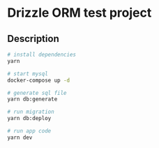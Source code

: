 # Drizzle ORM test project

## Description

```bash
# install dependencies
yarn

# start mysql
docker-compose up -d

# generate sql file
yarn db:generate

# run migration
yarn db:deploy

# run app code
yarn dev
```
